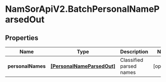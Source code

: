 # NamSorApiV2.BatchPersonalNameParsedOut

## Properties
Name | Type | Description | Notes
------------ | ------------- | ------------- | -------------
**personalNames** | [**[PersonalNameParsedOut]**](PersonalNameParsedOut.md) | Classified parsed names | [optional] 


